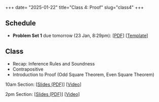 +++
date= "2025-01-22"
title="Class 4: Proof"
slug="class4"
+++

## Schedule

- **Problem Set 1** due tomorrow (23 Jan, 8:29pm): [[PDF](/docs/ps1.pdf)] [[Template](https://www.overleaf.com/read/vfmzgfghbsbh#023fd0)]

## Class

- Recap: Inference Rules and Soundness
- Contrapositive
- Introduction to Proof (Odd Square Theorem, Even Square Theorem)

10am Section: [[Slides (PDF)](https://www.dropbox.com/scl/fi/t0so1h3b6c0ly7ayika46/cs2120-class04-dave.pdf?rlkey=d054ogauxmg8oc4m739du9nkr&dl=0)] [[Video](https://uva.hosted.panopto.com/Panopto/Pages/Viewer.aspx?id=ac204952-bbea-4100-8e70-b26d00f72ece)]  

2pm Section: [[Slides (PDF)](https://virginia.box.com/s/ptfdz5dc5v3198lzixma1us01tymihfs)] [[Video](https://uva.hosted.panopto.com/Panopto/Pages/Viewer.aspx?id=7ac9f9ac-ec1b-49f4-9cfc-b26d013978c5)]




